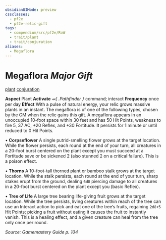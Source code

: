 ```yaml
---
obsidianUIMode: preview
cssclasses:
  - pf2e
  - pf2e-relic-gift
tags:
  - compendium/src/pf2e/RoW
  - trait/plant
  - trait/conjuration
aliases:
  - Megaflora
---
```

# Megaflora *Major Gift*  
[plant](rules/traits/plant.md "Plant Item Trait")  [conjuration](rules/traits/conjuration.md "Conjuration Item Trait")  

**Aspect** Plant
**Activate** *⬺{ .Pathfinder }* command; interact
**Frequency** once per day
**Effect** With a pulse of natural energy, your relic grows massive plants in an instant. The megaflora is of one of the following types, chosen by the GM when the relic gains this gift. A megaflora appears in an unoccupied 10-foot space within 30 feet and has 50 Hit Points, weakness to fire 5, 37 AC, +20 Reflex, and +30 Fortitude. It persists for 1 minute or until reduced to 0 Hit Points.

• **Corpseflower** A single putrid-smelling flower grows at the target location. While the flower persists, each round at the end of your turn, all creatures in a 20-foot burst centered on the plant except you must succeed at a Fortitude save or be sickened 2 (also stunned 2 on a critical failure). This is a poison effect.

• **Thorns** A 10-foot-tall thorned plant or bamboo stalk grows at the target location. While the stalk persists, each round at the end of your turn, sharp stakes erupt from the ground, dealing `6d8` piercing damage to all creatures in a 20-foot burst centered on the plant except you (basic Reflex).

• **Tree of Life** A large tree bearing life-giving fruit grows at the target location. While the tree persists, living creatures within reach of the tree can use an Interact action to pick and eat one of the tree’s fruits, regaining `2d8+5` Hit Points; picking a fruit without eating it causes the fruit to instantly vanish. This is a healing effect, and a given creature can heal from the tree only once per round.

*Source: Gamemastery Guide p. 104*  